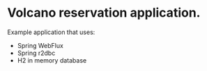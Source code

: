 # Volcano reservation application.

Example application that uses:
- Spring WebFlux
- Spring r2dbc
- H2 in memory database